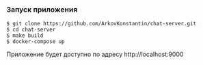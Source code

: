 ### Запуск приложения
```
$ git clone https://github.com/ArkovKonstantin/chat-server.git
$ cd chat-server
$ make build
$ docker-compose up
```
Приложение будет доступно по адресу http://localhost:9000